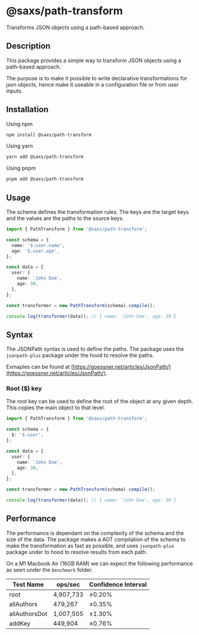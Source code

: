 # @saxs/path-transform

Transforms JSON objects using a path-based approach.

## Description

This package provides a simple way to transform JSON objects using a path-based approach.

The purpose is to make it possible to write declarative transformations for json objects, hence make it useable in a configuration file or from user inputs.

## Installation

Using npm

```bash
npm install @saxs/path-transform
```

Using yarn

```bash
yarn add @saxs/path-transform
```

Using pnpm

```bash
pnpm add @saxs/path-transform
```

## Usage

The schema defines the transformation rules. The keys are the target keys and the values are the paths to the source keys.

```typescript
import { PathTransform } from '@saxs/path-transform';

const schema = {
  name: '$.user.name',
  age: '$.user.age',
};

const data = {
  user: {
    name: 'John Doe',
    age: 30,
  },
};

const transformer = new PathTransform(schema).compile();

console.log(transformer(data)); // { name: 'John Doe', age: 30 }

```

## Syntax

The JSONPath syntax is used to define the paths. The package uses the `jsonpath-plus` package under the hood to resolve the paths.

Exmaples can be found at [https://goessner.net/articles/JsonPath/](https://goessner.net/articles/JsonPath/).

### Root ($) key

The root key can be used to define the root of the object at any given depth. This copies the main object to that level.

```typescript
import { PathTransform } from '@saxs/path-transform';

const schema = {
  $: '$.user',
};

const data = {
  user: {
    name: 'John Doe',
    age: 30,
  },
};

const transformer = new PathTransform(schema).compile();

console.log(transformer(data)); // { name: 'John Doe', age: 30 }
```

## Performance

The performance is dependant on the complexity of the schema and the size of the data. The package makes a AOT compilation of the schema to make the transformation as fast as possible, and uses `jsonpath-plus` package under to hood to resolve results from each path.

On a M1 Macbook Air (16GB RAM) we can expect the following performance as seen under the `benchmark` folder.

| Test Name       | ops/sec      | Confidence Interval |
|-----------------|--------------|---------------------|
| root            | 4,907,733    | ±0.20%              |
| allAuthors      | 479,267      | ±0.35%              |
| allAuthorsDot   | 1,007,505    | ±1.30%              |
| addKey          | 449,904      | ±0.76%              |
